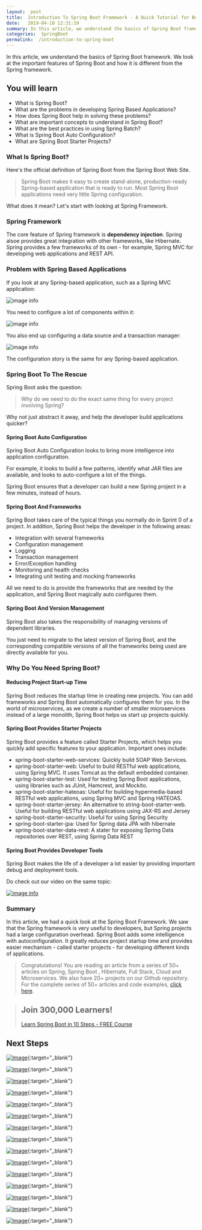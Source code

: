 ```yaml
---
layout:  post
title:  Introduction To Spring Boot Framework - A Quick Tutorial for Beginners
date:   2019-04-10 12:31:19
summary: In this article, we understand the basics of Spring Boot framework. We look at the important features of Spring Boot and how it is different from the Spring framework.
categories:  SpringBoot
permalink:  /introduction-to-spring-boot
---
```


In this article, we understand the basics of Spring Boot framework. We look at the important features of Spring Boot and how it is different from the Spring framework.

## You will learn
- What is Spring Boot?
- What are the problems in developing Spring Based Applications?
- How does Spring Boot help in solving these problems?
- What are important concepts to understand in Spring Boot?
- What are the best practices in using Spring Batch?
- What is Spring Boot Auto Configuration?
- What are Spring Boot Starter Projects?

### What Is Spring Boot?

Here's the official definition of Spring Boot from the Spring Boot Web Site.

> Spring Boot makes it easy to create stand-alone, production-ready Spring-based application that is ready to run. Most Spring Boot applications need very little Spring configuration.  

What does it mean? Let's start with looking at Spring Framework.

### Spring Framework

The core feature of Spring framework is **dependency injection**. Spring alsoe provides great integration with other frameworks, like Hibernate. Spring provides a few frameworks of its own - for example, Spring MVC for developing web applications and REST API.

### Problem with Spring Based Applications

If you look at any Spring-based application, such as a Spring MVC application:

![image info](images/Capture-085-02.png)

You need to configure a lot of components within it:

![image info](images/Capture-085-03.png)

You also end up configuring a data source and a transaction manager: 

![image info](images/Capture-085-04.png)

The configuration story is the same for any Spring-based application. 

### Spring Boot To The Rescue

Spring Boot asks the question: 

> Why do we need to do the exact same thing for every project involving Spring? 

Why not just abstract it away, and help the developer build applications quicker?

#### Spring Boot Auto Configuration

Spring Boot Auto Configuration looks to bring more intelligence into application configuration. 

For example, it looks to build a few patterns, identify what JAR files are available, and looks to auto-configure a lot of the things.

Spring Boot ensures that a developer can build a new Spring project in a few minutes, instead of hours. 

#### Spring Boot And Frameworks

Spring Boot takes care of the typical things you normally do in Sprint 0 of a project. In addition, Spring Boot helps the developer in the following areas:
* Integration with several frameworks
* Configuration management
* Logging
* Transaction management
* Error/Exception handling
* Monitoring and health checks
* Integrating unit testing and mocking frameworks

All we need to do is provide the frameworks that are needed by the application, and Spring Boot magically auto configures them. 

#### Spring Boot And Version Management

Spring Boot also takes the responsibility of managing versions of dependent libraries. 

You just need to migrate to the latest version of Spring Boot, and the corresponding compatible versions of all the frameworks being used are directly available for you. 

### Why Do You Need Spring Boot?

#### Reducing Project Start-up Time

Spring Boot reduces the startup time in creating new projects. You can add frameworks and Spring Boot automatically configures them for you. In the world of microservices, as we create a number of smaller microservices instead of a large monolith, Spring Boot helps us start up projects quickly. 

#### Spring Boot Provides Starter Projects

Spring Boot provides a feature called Starter Projects, which helps you quickly add specific features to your application. Important ones include:
* spring-boot-starter-web-services: Quickly build SOAP Web Services.
* spring-boot-starter-web: Useful to build RESTful web applications, using Spring MVC. It uses Tomcat as the default embedded container.
* spring-boot-starter-test: Used for testing Spring Boot applications, using libraries such as JUnit, Hamcrest, and Mockito.
* spring-boot-starter-hateoas: Useful for building hypermedia-based RESTful web applications, using Spring MVC and Spring HATEOAS.
* spring-boot-starter-jersey: An alternative to string-boot-starter-web. Useful for building RESTful web applications using JAX-RS and Jersey
* spring-boot-starter-security: Useful for using Spring Security
* spring-boot-starter-jpa: Used for Spring data JPA with hibernate
* spring-boot-starter-data-rest: A stater for exposing Spring Data repositories over REST, using Spring Data REST

#### Spring Boot Provides Developer Tools

Spring Boot makes the life of a developer a lot easier by providing important debug and deployment tools. 

Do check out our video on the same topic:

[![image info](images/Capture-085-01.png)](https://www.youtube.com/watch?v=sKdD3wYP9SM)

### Summary

In this article, we had a quick look at the Spring Boot Framework. We saw that the Spring framework is very useful to developers, but Spring projects had a large configuration overhead. Spring Boot adds some intelligence with autoconfiguration. It greatly reduces project startup time and provides easier mechanism - called starter projects - for developing different kinds of applications.

> Congratulations! You are reading an article from a series of 50+ articles on Spring, Spring Boot , Hibernate, Full Stack, Cloud and Microservices. We also have 20+ projects on our Github repository. For the complete series of 50+ articles and code examples, [click here](https://www.springboottutorial.com/tags/#SpringBoot).

<blockquote>
	<H2>Join 300,000 Learners!</H2>
	<p><a href="https://courses.in28minutes.com/p/spring-boot-for-beginners-in-10-steps" target="_blank">Learn Spring Boot in 10 Steps - FREE Course</a></p>
</blockquote>


## Next Steps

[![Image](/images/Course-Go-Full-Stack-With-Spring-Boot-and-React.png "Go Full Stack with Spring Boot and React")](https://www.udemy.com/course/full-stack-application-with-spring-boot-and-react/?couponCode=OCTOBER-2019){:target="_blank"}

[![Image](/images/Course-Go-Full-Stack-With-SpringBoot-And-Angular.png "Go Full Stack with Spring Boot and Angular")](https://www.udemy.com/course/full-stack-application-development-with-spring-boot-and-angular/?couponCode=OCTOBER-2019){:target="_blank"}

[![Image](/images/Course-DockerCrashCourseForJavaSpringBootDevelopers.png "Docker Crash Course for Java Spring Boot Developers")](https://www.udemy.com/course/docker-course-with-java-and-spring-boot-for-beginners/?couponCode=OCTOBER-2019){:target="_blank"}

[![Image](/images/Course-Deploy-SpringBoot-To-Azure-Web-Apps.png "Azure Crash Course for Java Spring Boot Developers")](https://www.udemy.com/course/deploy-spring-boot-to-azure/?couponCode=OCTOBER-2019){:target="_blank"}

[![Image](/images/Course-Deploy-SpringBoot-To-Azure-Web-Apps.png "Azure Crash Course for Java Spring Boot Developers")](https://www.udemy.com/course/deploy-spring-boot-to-azure/?couponCode=OCTOBER-2019){:target="_blank"}

[![Image](/images/Course-Master-Microservices-with-Spring-Boot-and-Spring-Cloud.png "Master Microservices with Spring Boot and Spring Cloud")](https://www.udemy.com/course/microservices-with-spring-boot-and-spring-cloud/?couponCode=OCTOBER-2019){:target="_blank"}

[![Image](/images/Course-pivotal-cloud-foundry-pcf-deploying-spring-boot-apps.png "Deploying Spring Boot Microservices to Pivotal Cloud Foundry (PCF)")](https://www.udemy.com/course/learn-pivotal-cloud-foundry-pcf-deploying-spring-boot-apps/?couponCode=OCTOBER-2019){:target="_blank"}

[![Image](/images/Course-Deploy-Java-Spring-Boot-Microservices-To-ECS.png "Deploying Spring Boot Microservices to AWS using ECS and AWS Fargate")](https://www.udemy.com/course/deploy-spring-microservices-to-aws-with-ecs-and-aws-fargate/?couponCode=OCTOBER-2019){:target="_blank"}

[![Image](/images/Course-Deploy-Java-Spring-Boot-Apps-To-AWS.png "Deploying Spring Boot Apps to AWS using Elastic Beanstalk")](https://www.udemy.com/course/deploy-java-spring-boot-to-aws-amazon-web-service/?couponCode=OCTOBER-2019){:target="_blank"}


[![Image](/images/Course-Master-Java-Web-Services-and-REST-API-with-Spring-Boot.png "Master Java Web Services and REST API with Spring Boot")](https://www.udemy.com/course/spring-web-services-tutorial/?couponCode=OCTOBER-2019){:target="_blank"}

[![Image](/images/Course-Spring-Framework-Interview-Guide-200-Questions-Answers.png "Spring Framework Interview Guide - 200+ Questions & Answers")](https://www.udemy.com/course/spring-interview-questions-and-answers/?couponCode=OCTOBER-2019){:target="_blank"}

[![Image](/images/Course-Learn-Spring-Boot-in-100-Steps---Beginner-to-Expert.png "Learn Spring Boot in 100 Steps - Beginner to Expert")](https://www.udemy.com/course/spring-boot-tutorial-for-beginners/?couponCode=OCTOBER-2019){:target="_blank"}

[![Image](/images/Course-Spring-Framework-Master-Class---Beginner-to-Expert.png "Spring Master Class - Beginner to Expert")](https://www.udemy.com/course/spring-tutorial-for-beginners/?couponCode=OCTOBER-2019){:target="_blank"}

[![Image](/images/Course-Master-Hibernate-and-JPA-with-Spring-Boot-in-100-Steps.png "Master Hibernate and JPA with Spring Boot in 100 Steps")](https://www.udemy.com/course/hibernate-jpa-tutorial-for-beginners-in-100-steps/?couponCode=OCTOBER-2019){:target="_blank"}

[![Image](/images/Course-Master-Java-Unit-Testing-with-Spring-Boot-Mockito.png "Master Java Unit Testing with Spring Boot & Mockito")](https://www.udemy.com/course/learn-unit-testing-with-spring-boot/?couponCode=OCTOBER-2019){:target="_blank"}

